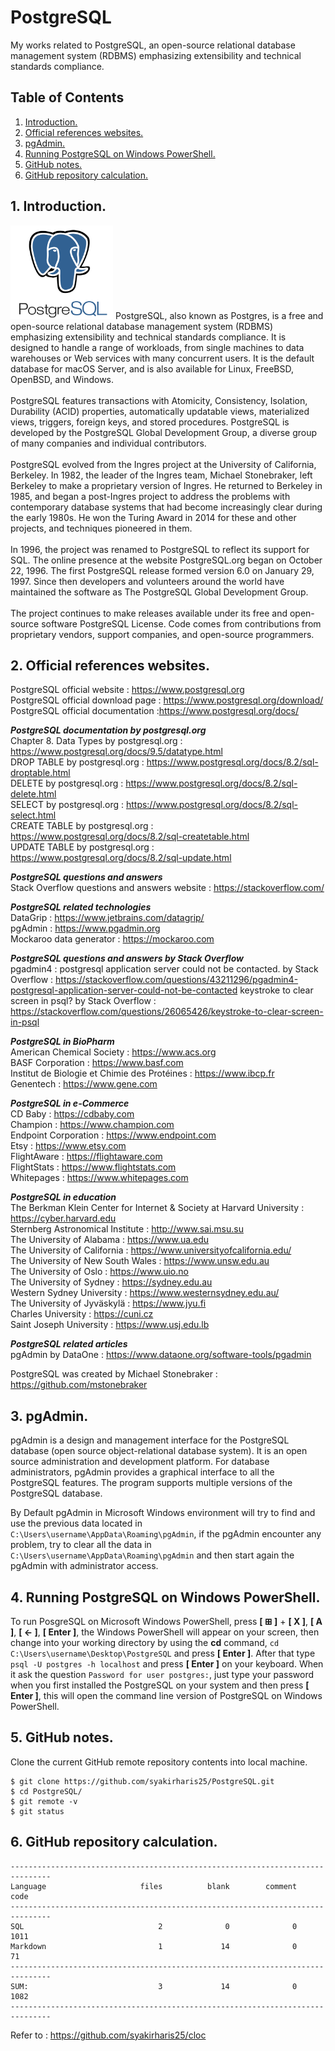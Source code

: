 # PostgreSQL
My works related to PostgreSQL, an open-source relational database management system (RDBMS) emphasizing extensibility and technical standards compliance.

## Table of Contents
1. [Introduction.](#introduction)
2. [Official references websites.](#references)
3. [pgAdmin.](#pgadmin)
4. [Running PostgreSQL on Windows PowerShell.](#windowscommand)
5. [GitHub notes.](#github)
6. [GitHub repository calculation.](#calculation)

<a name="introduction"></a>
## 1. Introduction.
<img src="postgresql.png" height="150"> 
PostgreSQL, also known as Postgres, is a free and open-source relational database management system (RDBMS) emphasizing extensibility and technical standards compliance. It is designed to handle a range of workloads, from single machines to data warehouses or Web services with many concurrent users. It is the default database for macOS Server, and is also available for Linux, FreeBSD, OpenBSD, and Windows.
<br /> <br />
PostgreSQL features transactions with Atomicity, Consistency, Isolation, Durability (ACID) properties, automatically updatable views, materialized views, triggers, foreign keys, and stored procedures. PostgreSQL is developed by the PostgreSQL Global Development Group, a diverse group of many companies and individual contributors.
<br /> <br />
PostgreSQL evolved from the Ingres project at the University of California, Berkeley. In 1982, the leader of the Ingres team, Michael Stonebraker, left Berkeley to make a proprietary version of Ingres. He returned to Berkeley in 1985, and began a post-Ingres project to address the problems with contemporary database systems that had become increasingly clear during the early 1980s. He won the Turing Award in 2014 for these and other projects, and techniques pioneered in them.
<br /> <br />
In 1996, the project was renamed to PostgreSQL to reflect its support for SQL. The online presence at the website PostgreSQL.org began on October 22, 1996. The first PostgreSQL release formed version 6.0 on January 29, 1997. Since then developers and volunteers around the world have maintained the software as The PostgreSQL Global Development Group.
<br /> <br />
The project continues to make releases available under its free and open-source software PostgreSQL License. Code comes from contributions from proprietary vendors, support companies, and open-source programmers.

<a name="references"></a>
## 2. Official references websites.
PostgreSQL official website : https://www.postgresql.org <br />
PostgreSQL official download page : https://www.postgresql.org/download/ <br />
PostgreSQL official documentation :https://www.postgresql.org/docs/ <br />

**_PostgreSQL documentation by postgresql.org_** <br />
Chapter 8. Data Types by postgresql.org : https://www.postgresql.org/docs/9.5/datatype.html <br />
DROP TABLE by postgresql.org : https://www.postgresql.org/docs/8.2/sql-droptable.html <br />
DELETE by postgresql.org : https://www.postgresql.org/docs/8.2/sql-delete.html <br />
SELECT by postgresql.org : https://www.postgresql.org/docs/8.2/sql-select.html <br />
CREATE TABLE by postgresql.org : https://www.postgresql.org/docs/8.2/sql-createtable.html <br />
UPDATE TABLE by postgresql.org : https://www.postgresql.org/docs/8.2/sql-update.html <br />

**_PostgreSQL questions and answers_** <br />
Stack Overflow questions and answers website : https://stackoverflow.com/ <br />

**_PostgreSQL related technologies_** <br />
DataGrip : https://www.jetbrains.com/datagrip/ <br />
pgAdmin : https://www.pgadmin.org <br />
Mockaroo data generator : https://mockaroo.com <br />

**_PostgreSQL questions and answers by Stack Overflow_** <br />
pgadmin4 : postgresql application server could not be contacted. by Stack Overflow : https://stackoverflow.com/questions/43211296/pgadmin4-postgresql-application-server-could-not-be-contacted
keystroke to clear screen in psql? by Stack Overflow : https://stackoverflow.com/questions/26065426/keystroke-to-clear-screen-in-psql <br />

**_PostgreSQL in BioPharm_** <br />
American Chemical Society : https://www.acs.org <br />
BASF Corporation : https://www.basf.com <br />
Institut de Biologie et Chimie des Protéines : https://www.ibcp.fr <br />
Genentech : https://www.gene.com <br />

**_PostgreSQL in e-Commerce_** <br />
CD Baby : https://cdbaby.com <br />
Champion : https://www.champion.com <br />
Endpoint Corporation : https://www.endpoint.com <br />
Etsy : https://www.etsy.com <br />
FlightAware : https://flightaware.com <br />
FlightStats : https://www.flightstats.com <br />
Whitepages : https://www.whitepages.com <br />

**_PostgreSQL in education_** <br />
The Berkman Klein Center for Internet & Society at Harvard University : https://cyber.harvard.edu <br />
Sternberg Astronomical Institute : http://www.sai.msu.su <br />
The University of Alabama : https://www.ua.edu <br />
The University of California : https://www.universityofcalifornia.edu/ <br />
The University of New South Wales : https://www.unsw.edu.au <br />
The University of Oslo : https://www.uio.no <br />
The University of Sydney : https://sydney.edu.au <br />
Western Sydney University : https://www.westernsydney.edu.au/ <br />
The University of Jyväskylä : https://www.jyu.fi <br />
Charles University : https://cuni.cz <br />
Saint Joseph University : https://www.usj.edu.lb <br />

**_PostgreSQL related articles_** <br />
pgAdmin by DataOne : https://www.dataone.org/software-tools/pgadmin <br />

PostgreSQL was created by Michael Stonebraker : https://github.com/mstonebraker <br />

<a name="pgadmin"></a>
## 3. pgAdmin.
pgAdmin is a design and management interface for the PostgreSQL database (open source object-relational database system). It is an open source administration and development platform. For database administrators, pgAdmin provides a graphical interface to all the PostgreSQL features. The program supports multiple versions of the PostgreSQL database.

By Default pgAdmin in Microsoft Windows environment will try to find and use the previous data located in `C:\Users\username\AppData\Roaming\pgAdmin`, if the pgAdmin encounter any problem, try to clear all the data in `C:\Users\username\AppData\Roaming\pgAdmin` and then start again the pgAdmin with administrator access.

<a name="windowscommand"></a>
## 4. Running PostgreSQL on Windows PowerShell.
To run PosgreSQL on Microsoft Windows PowerShell, press **[ ⊞ ]** + **[ X ]**, **[ A ]**, **[ ← ]**, **[ Enter ]**, the Windows PowerShell will appear on your screen, then change into your working directory by using the **cd** command, `cd C:\Users\username\Desktop\PostgreSQL` and press **[ Enter ]**. After that type `psql -U postgres -h localhost` and press **[ Enter ]** on your keyboard. When it ask the question `Password for user postgres:`, just type your password when you first installed the PostgreSQL on your system and then press **[ Enter ]**, this will open the command line version of PostgreSQL on Windows PowerShell.
 
<a name="github"></a>
## 5. GitHub notes.
Clone the current GitHub remote repository contents into local machine.
```
$ git clone https://github.com/syakirharis25/PostgreSQL.git
$ cd PostgreSQL/
$ git remote -v
$ git status
```

<a name="calculation"></a>
## 6. GitHub repository calculation.
```
-------------------------------------------------------------------------------
Language                     files          blank        comment           code
-------------------------------------------------------------------------------
SQL                              2              0              0           1011
Markdown                         1             14              0             71
-------------------------------------------------------------------------------
SUM:                             3             14              0           1082
-------------------------------------------------------------------------------
```
Refer to : https://github.com/syakirharis25/cloc
